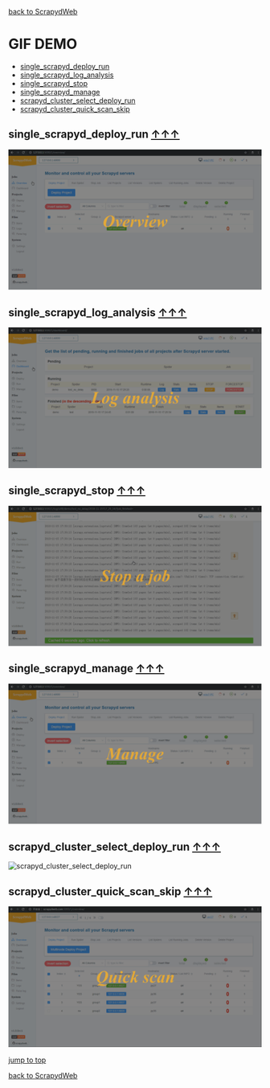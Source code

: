 [back to ScrapydWeb](https://github.com/my8100/scrapydweb)

GIF DEMO
==============================
- [single_scrapyd_deploy_run](#single_scrapyd_deploy_run-)
- [single_scrapyd_log_analysis](#single_scrapyd_log_analysis-)
- [single_scrapyd_stop](#single_scrapyd_stop-)
- [single_scrapyd_manage](#single_scrapyd_manage-)
- [scrapyd_cluster_select_deploy_run](#scrapyd_cluster_select_deploy_run-)
- [scrapyd_cluster_quick_scan_skip](#scrapyd_cluster_quick_scan_skip-)

## single_scrapyd_deploy_run [↑↑↑](#gif-demo)
![single_scrapyd_deploy_run](./gif/single_scrapyd_deploy_run.gif)

## single_scrapyd_log_analysis [↑↑↑](#gif-demo)
![single_scrapyd_log_analysis](./gif/single_scrapyd_log_analysis.gif)

## single_scrapyd_stop [↑↑↑](#gif-demo)
![single_scrapyd_stop](./gif/single_scrapyd_stop.gif)

## single_scrapyd_manage [↑↑↑](#gif-demo)
![single_scrapyd_manage](./gif/single_scrapyd_manage.gif)

## scrapyd_cluster_select_deploy_run [↑↑↑](#gif-demo)
![scrapyd_cluster_select_deploy_run](./gif/scrapyd_cluster_select_deploy_run.gif)

## scrapyd_cluster_quick_scan_skip [↑↑↑](#gif-demo)
![scrapyd_cluster_quick_scan_skip](./gif/scrapyd_cluster_quick_scan_skip.gif)


[jump to top](#gif-demo)

[back to ScrapydWeb](https://github.com/my8100/scrapydweb)